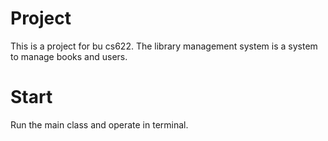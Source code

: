 # Project
This is a project for bu cs622.
The library management system is a system to manage books and users.
# Start
Run the main class and operate in terminal.

